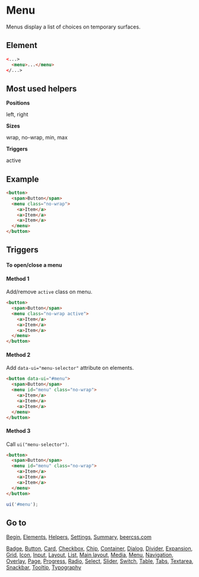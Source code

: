 # Menu

Menus display a list of choices on temporary surfaces.

## Element

```html
<...>
  <menu>...</menu>
</...>
```

## Most used helpers

**Positions**

left, right

**Sizes**

wrap, no-wrap, min, max

**Triggers**

active

## Example

```html
<button>
  <span>Button</span>
  <menu class="no-wrap">
    <a>Item</a>
    <a>Item</a>
    <a>Item</a>
  </menu>
</button>
```

## Triggers 

#### To open/close a menu

#### Method 1

Add/remove `active` class on menu.

```html
<button>
  <span>Button</span>
  <menu class="no-wrap active">
    <a>Item</a>
    <a>Item</a>
    <a>Item</a>
  </menu>
</button>
```

#### Method 2

Add `data-ui="menu-selector"` attribute on elements.

```html
<button data-ui="#menu">
  <span>Button</span>
  <menu id="menu" class="no-wrap">
    <a>Item</a>
    <a>Item</a>
    <a>Item</a>
  </menu>
</button>
```

#### Method 3

Call `ui("menu-selector")`.

```html
<button>
  <span>Button</span>
  <menu id="menu" class="no-wrap">
    <a>Item</a>
    <a>Item</a>
    <a>Item</a>
  </menu>
</button>
```

```js
ui('#menu');
```

## Go to

[Begin](INDEX.md), [Elements](ELEMENTS.md), [Helpers](HELPERS.md), [Settings](SETTINGS.md), [Summary](SUMMARY.md), [beercss.com](https://www.beercss.com)

[Badge](BADGE.md), [Button](BUTTON.md), [Card](CARD.md), [Checkbox](CHECKBOX.md), [Chip](CHIP.md), [Container](CONTAINER.md), [Dialog](DIALOG.md), [Divider](DIVIDER.md), [Expansion](EXPANSION.md), [Grid](GRID.md), [Icon](ICON.md), [Input](INPUT.md), [Layout](LAYOUT.md), [List](LIST.md), [Main layout](MAIN_LAYOUT.md), [Media](MEDIA.md), [Menu](MENU.md), [Navigation](NAVIGATION.md), [Overlay](OVERLAY.md), [Page](PAGE.md), [Progress](PROGRESS.md), [Radio](RADIO.md), [Select](SELECT.md), [Slider](SLIDER.md), [Switch](SWITCH.md), [Table](TABLE.md), [Tabs](TABS.md), [Textarea](TEXTAREA.md), [Snackbar](SNACKBAR.md), [Tooltip](TOOLTIP.md), [Typography](TYPOGRAPHY.md)